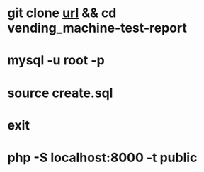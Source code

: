 # git clone [url](https://github.com/Khant-Nyar/vending_machine-test-report) && cd vending_machine-test-report
# mysql -u root -p
# source create.sql
# exit 
# php -S localhost:8000 -t public
